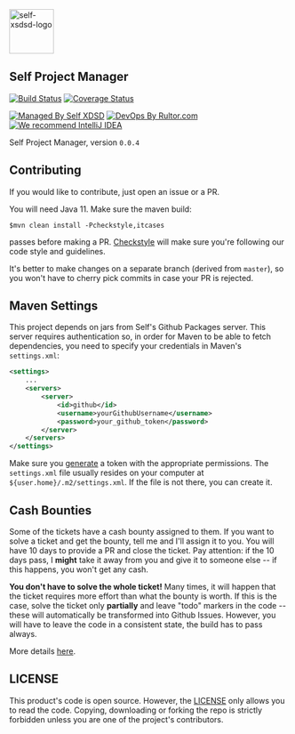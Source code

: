 <img alt="self-xsdsd-logo" src="https://self-xdsd.com/files/self-xdsd.png" width="80" height="80"/>

## Self Project Manager

[![Build Status](https://travis-ci.org/self-xdsd/self-pm.svg?branch=master)](https://travis-ci.org/self-xdsd/self-pm)
[![Coverage Status](https://coveralls.io/repos/github/self-xdsd/self-pm/badge.svg?branch=master)](https://coveralls.io/github/self-xdsd/self-pm?branch=master)

[![Managed By Self XDSD](https://amihaiemil.com/images/mbself.svg)](#)
[![DevOps By Rultor.com](http://www.rultor.com/b/self-xdsd/self-pm)](http://www.rultor.com/p/self-xdsd/self-pm)
[![We recommend IntelliJ IDEA](http://amihaiemil.github.io/images/intellij-idea-recommend.svg)](https://www.jetbrains.com/idea/)

Self Project Manager, version `0.0.4`

## Contributing 

If you would like to contribute, just open an issue or a PR.

You will need Java 11.
Make sure the maven build:

``$mvn clean install -Pcheckstyle,itcases``

passes before making a PR. [Checkstyle](http://checkstyle.sourceforge.net/) will make sure
you're following our code style and guidelines.

It's better to make changes on a separate branch (derived from ``master``), so you won't have to cherry pick commits in case your PR is rejected.

## Maven Settings

This project depends on jars from Self's Github Packages server. This server
requires authentication so, in order for Maven to be able to fetch dependencies,
you need to specify your credentials in Maven's ``settings.xml``:

```xml
<settings>
    ...
    <servers>
        <server>
            <id>github</id>
            <username>yourGithubUsername</username>
            <password>your_github_token</password>
        </server>
    </servers>
</settings>
```

Make sure you [generate](https://github.com/settings/tokens) a token with the appropriate
permissions. The ``settings.xml`` file usually resides on your computer at ``${user.home}/.m2/settings.xml``.
If the file is not there, you can create it.

## Cash Bounties

Some of the tickets have a cash bounty assigned to them. If you want to solve a ticket and get the bounty, tell me and I'll assign it to you. You will have 10 days to provide a PR and close the ticket. Pay attention: if the 10 days pass, I **might** take it away from you and give it to someone else -- if this happens, you won't get any cash. 

**You don't have to solve the whole ticket!** Many times, it will happen that the ticket requires more effort than what the bounty is worth. If this is the case, solve the ticket only **partially** and leave "todo" markers in the code -- these will automatically be transformed into Github Issues. However, you will have to leave the code in a consistent state, the build has to pass always.

More details [here](https://amihaiemil.com/2020/02/15/solve-github-issues-and-get-cash.html).

## LICENSE

This product's code is open source. However, the [LICENSE](https://github.com/self-xdsd/self-core/blob/master/LICENSE) only allows you to read the code. Copying, downloading or forking the repo is strictly forbidden unless you are one of the project's contributors.
